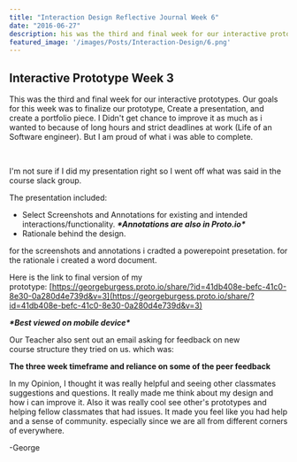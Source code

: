 ```yaml
---
title: "Interaction Design Reflective Journal Week 6"
date: "2016-06-27"
description: his was the third and final week for our interactive prototypes.
featured_image: '/images/Posts/Interaction-Design/6.png'
---
```


## Interactive Prototype Week 3

This was the third and final week for our interactive prototypes. Our goals for this week was to finalize our prototype, Create a presentation, and create a portfolio piece. I Didn't get chance to improve it as much as i wanted to because of long hours and strict deadlines at work (Life of an Software engineer). But I am proud of what i was able to complete.

 

I'm not sure if I did my presentation right so I went off what was said in the course slack group.

The presentation included:

- Select Screenshots and Annotations for existing and intended interactions/functionality. _**\*Annotations are also in Proto.io\***_
- Rationale behind the design.

for the screenshots and annotations i cradted a powerepoint presetation. for the rationale i created a word document.

Here is the link to final version of my prototype: [https://georgeburgess.proto.io/share/?id=41db408e-befc-41c0-8e30-0a280d4e739d&v=3](https://georgeburgess.proto.io/share/?id=41db408e-befc-41c0-8e30-0a280d4e739d&v=3)

**_\*Best viewed on mobile device\*_**

Our Teacher also sent out an email asking for feedback on new course structure they tried on us. which was:

**The three week timeframe and reliance on some of the peer feedback**

In my Opinion, I thought it was really helpful and seeing other classmates suggestions and questions. It really made me think about my design and how i can improve it. Also it was really cool see other's prototypes and helping fellow classmates that had issues. It made you feel like you had help and a sense of community. especially since we are all from different corners of everywhere.

\-George
